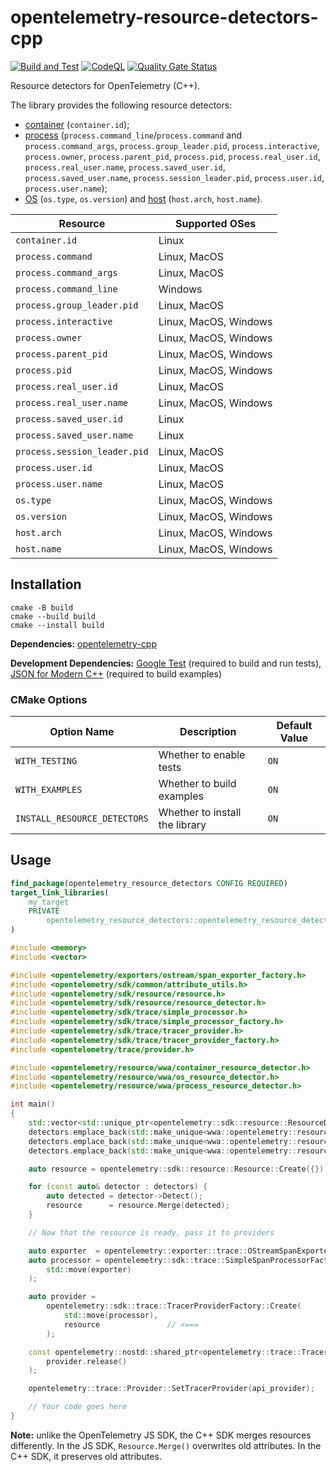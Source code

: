 # opentelemetry-resource-detectors-cpp

[![Build and Test](https://github.com/sjinks/opentelemetry-resource-detectors-cpp/actions/workflows/ci.yml/badge.svg)](https://github.com/sjinks/opentelemetry-resource-detectors-cpp/actions/workflows/ci.yml)
[![CodeQL](https://github.com/sjinks/opentelemetry-resource-detectors-cpp/actions/workflows/codeql.yml/badge.svg)](https://github.com/sjinks/opentelemetry-resource-detectors-cpp/actions/workflows/codeql.yml)
[![Quality Gate Status](https://sonarcloud.io/api/project_badges/measure?project=sjinks_opentelemetry-resource-detectors-cpp&metric=alert_status)](https://sonarcloud.io/summary/new_code?id=sjinks_opentelemetry-resource-detectors-cpp)

Resource detectors for OpenTelemetry (C++).

The library provides the following resource detectors:
* [container](https://opentelemetry.io/docs/specs/semconv/resource/container/) (`container.id`);
* [process](https://opentelemetry.io/docs/specs/semconv/resource/process/) (`process.command_line`/`process.command` and `process.command_args`, `process.group_leader.pid`, `process.interactive`, `process.owner`, `process.parent_pid`, `process.pid`, `process.real_user.id`, `process.real_user.name`, `process.saved_user.id`, `process.saved_user.name`, `process.session_leader.pid`, `process.user.id`, `process.user.name`);
* [OS](https://opentelemetry.io/docs/specs/semconv/resource/os/) (`os.type`, `os.version`) and [host](https://opentelemetry.io/docs/specs/semconv/resource/host/) (`host.arch`, `host.name`).

| Resource                     | Supported OSes          |
|------------------------------|-------------------------|
| `container.id`               | Linux                   |
| `process.command`            | Linux, MacOS            |
| `process.command_args`       | Linux, MacOS            |
| `process.command_line`       | Windows                 |
| `process.group_leader.pid`   | Linux, MacOS            |
| `process.interactive`        | Linux, MacOS, Windows   |
| `process.owner`              | Linux, MacOS, Windows   |
| `process.parent_pid`         | Linux, MacOS, Windows   |
| `process.pid`                | Linux, MacOS, Windows   |
| `process.real_user.id`       | Linux, MacOS            |
| `process.real_user.name`     | Linux, MacOS, Windows   |
| `process.saved_user.id`      | Linux                   |
| `process.saved_user.name`    | Linux                   |
| `process.session_leader.pid` | Linux, MacOS            |
| `process.user.id`            | Linux, MacOS            |
| `process.user.name`          | Linux, MacOS            |
| `os.type`                    | Linux, MacOS, Windows   |
| `os.version`                 | Linux, MacOS, Windows   |
| `host.arch`                  | Linux, MacOS, Windows   |
| `host.name`                  | Linux, MacOS, Windows   |

## Installation

```shell
cmake -B build
cmake --build build
cmake --install build
```

**Dependencies:** [opentelemetry-cpp](https://github.com/open-telemetry/opentelemetry-cpp)

**Development Dependencies:** [Google Test](https://github.com/google/googletest) (required to build and run tests), [JSON for Modern C++](https://github.com/nlohmann/json) (required to build examples)

### CMake Options

| Option Name                  | Description                      | Default Value |
|------------------------------|----------------------------------|---------------|
| `WITH_TESTING`               | Whether to enable tests          | `ON`          |
| `WITH_EXAMPLES`              | Whether to build examples        | `ON`          |
| `INSTALL_RESOURCE_DETECTORS` | Whether to install the library   | `ON`          |

## Usage

```cmake
find_package(opentelemetry_resource_detectors CONFIG REQUIRED)
target_link_libraries(
    my_target
    PRIVATE
        opentelemetry_resource_detectors::opentelemetry_resource_detectors
)
```

```cpp
#include <memory>
#include <vector>

#include <opentelemetry/exporters/ostream/span_exporter_factory.h>
#include <opentelemetry/sdk/common/attribute_utils.h>
#include <opentelemetry/sdk/resource/resource.h>
#include <opentelemetry/sdk/resource/resource_detector.h>
#include <opentelemetry/sdk/trace/simple_processor.h>
#include <opentelemetry/sdk/trace/simple_processor_factory.h>
#include <opentelemetry/sdk/trace/tracer_provider.h>
#include <opentelemetry/sdk/trace/tracer_provider_factory.h>
#include <opentelemetry/trace/provider.h>

#include <opentelemetry/resource/wwa/container_resource_detector.h>
#include <opentelemetry/resource/wwa/os_resource_detector.h>
#include <opentelemetry/resource/wwa/process_resource_detector.h>

int main()
{
    std::vector<std::unique_ptr<opentelemetry::sdk::resource::ResourceDetector>> detectors;
    detectors.emplace_back(std::make_unique<wwa::opentelemetry::resource::container_resource_detector>());
    detectors.emplace_back(std::make_unique<wwa::opentelemetry::resource::os_resource_detector>());
    detectors.emplace_back(std::make_unique<wwa::opentelemetry::resource::process_resource_detector>());

    auto resource = opentelemetry::sdk::resource::Resource::Create({});

    for (const auto& detector : detectors) {
        auto detected = detector->Detect();
        resource      = resource.Merge(detected);
    }

    // Now that the resource is ready, pass it to providers

    auto exporter  = opentelemetry::exporter::trace::OStreamSpanExporterFactory::Create();
    auto processor = opentelemetry::sdk::trace::SimpleSpanProcessorFactory::Create(
        std::move(exporter)
    );

    auto provider =
        opentelemetry::sdk::trace::TracerProviderFactory::Create(
            std::move(processor),
            resource               // <===
        );

    const opentelemetry::nostd::shared_ptr<opentelemetry::trace::TracerProvider> api_provider(
        provider.release()
    );

    opentelemetry::trace::Provider::SetTracerProvider(api_provider);

    // Your code goes here
}
```

**Note:** unlike the OpenTelemetry JS SDK, the C++ SDK merges resources differently. In the JS SDK, `Resource.Merge()` overwrites old attributes. In the C++ SDK, it preserves old attributes.
